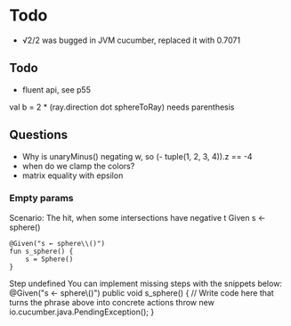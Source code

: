 # Todo

- √2/2 was bugged in JVM cucumber, replaced it with 0.7071


## Todo

- fluent api, see p55

val b = 2 * (ray.direction dot sphereToRay) needs parenthesis

## Questions

- Why is unaryMinus() negating w, so (- tuple(1, 2, 3, 4)).z == -4
- when do we clamp the colors?
- matrix equality with epsilon




### Empty params

Scenario: The hit, when some intersections have negative t
Given s ← sphere()



    @Given("s ← sphere\\()")
    fun s_sphere() {
        s = Sphere()
    }

Step undefined
You can implement missing steps with the snippets below:
@Given("s ← sphere\\()")
public void s_sphere() {
// Write code here that turns the phrase above into concrete actions
throw new io.cucumber.java.PendingException();
}
